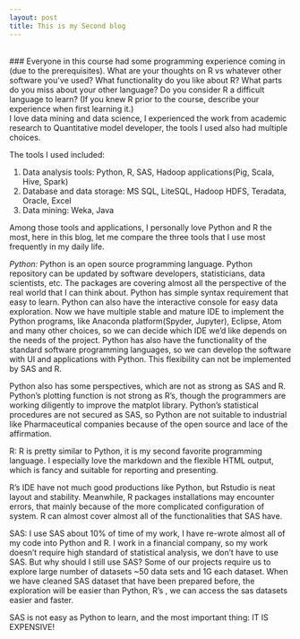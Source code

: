 ```yaml
---
layout: post
title: This is my Second blog
---
```

<br >
### Everyone in this course had some programming experience coming in (due to the prerequisites).  What are your thoughts on R vs whatever other software you've used?  What functionality do you like about R?  What parts do you miss about your other language?  Do you consider R a difficult language to learn? (If you knew R prior to the course, describe your experience when first learning it.)

<br />
I love data mining and data science, I experienced the work from academic research to Quantitative model developer, the tools I used also had multiple choices. 

The tools I used included:
<ol>
<li>Data analysis tools: Python, R, SAS, Hadoop applications(Pig, Scala, Hive, Spark)</li>
<li>Database and data storage: MS SQL, LiteSQL, Hadoop HDFS, Teradata, Oracle, Excel</li>
<li>Data mining: Weka, Java</li>
</ol>

Among those tools and applications, I personally love Python and R the most, here in this blog, let me compare the three tools that I use most frequently in my daily life.

*Python:*
Python is an open source programming language. Python repository can be updated by software developers, statisticians, data scientists, etc. The packages are covering almost all the perspective of the real world that I can think about. Python has simple syntax requirement that easy to learn. Python can also have the interactive console for easy data exploration. Now we have multiple stable and mature IDE to implement the Python programs, like Anaconda platform(Spyder, Jupyter), Eclipse, Atom and many other choices, so we can decide which IDE we’d like depends on the needs of the project. Python   has also have the functionality of the standard software programming languages, so we can develop the  software with UI and applications with Python. This flexibility can not be implemented by SAS and R.

Python also has some perspectives, which are not as strong as SAS and R. Python’s plotting function is not strong as R’s, though the programmers are working diligently to improve the matplot library. Python’s statistical procedures are not secured as SAS, so Python are not suitable to industrial like Pharmaceutical companies because of the open source and lace of the affirmation.

R:
R is pretty similar to Python, it is my second favorite programming language. I especially love the markdown and the flexible HTML output, which is fancy and suitable for reporting and presenting. 

R’s IDE have not much good productions like Python, but Rstudio is neat layout and stability. Meanwhile, R packages installations may encounter errors, that mainly because of the more complicated configuration of system.  R can almost cover almost all of the functionalities that SAS have.

SAS:
I use SAS about 10% of time of my work, I have re-wrote almost all of my code into Python and R. I work in a financial company, so my work doesn’t require high standard of statistical analysis, we don’t have to use SAS. But why should I still use SAS? Some of our projects require us to explore large number of datasets ~50 data sets and 1G each dataset. When we have cleaned SAS dataset that have been prepared before, the exploration will be easier than Python, R’s , we can access the sas datasets easier and faster.

SAS is not easy as Python to learn, and the most important thing: IT IS EXPENSIVE! 

